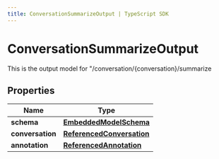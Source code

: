 ```yaml
---
title: ConversationSummarizeOutput | TypeScript SDK
---
```



# ConversationSummarizeOutput

This is the output model for \"/conversation/\{conversation\}/summarize

## Properties

Name | Type
------------ | -------------
**schema** | [**EmbeddedModelSchema**](EmbeddedModelSchema)
**conversation** | [**ReferencedConversation**](ReferencedConversation)
**annotation** | [**ReferencedAnnotation**](ReferencedAnnotation)


